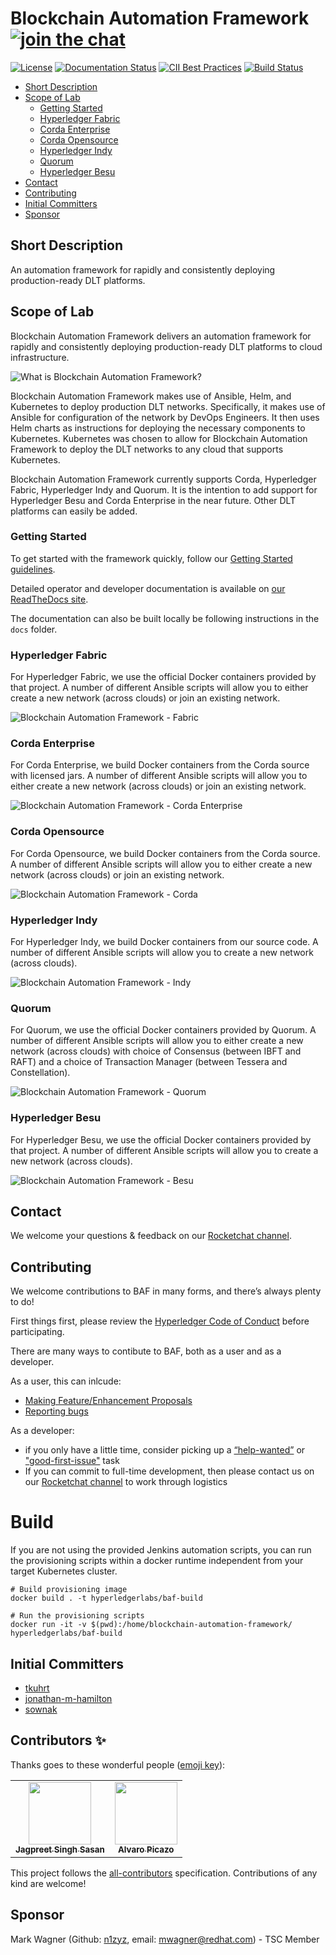 # Blockchain Automation Framework [![join the chat][rocketchat-image]][rocketchat-url]

[rocketchat-url]: https://chat.hyperledger.org/channel/blockchain-automation-framework
[rocketchat-image]: https://open.rocket.chat/images/join-chat.svg

[![License](https://img.shields.io/badge/License-Apache%202.0-blue.svg)](LICENSE) [![Documentation Status](https://readthedocs.org/projects/blockchain-automation-framework/badge/?version=latest)](https://blockchain-automation-framework.readthedocs.io/en/latest/?badge=latest) [![CII Best Practices](https://bestpractices.coreinfrastructure.org/projects/3548/badge)](https://bestpractices.coreinfrastructure.org/projects/3548)
[![Build Status](https://travis-ci.com/hyperledger-labs/blockchain-automation-framework.svg?branch=master)](https://travis-ci.com/hyperledger-labs/blockchain-automation-framework)

- [Short Description](#short-description)
- [Scope of Lab](#scope-of-lab)
  - [Getting Started](#getting-started)
  - [Hyperledger Fabric](#hyperledger-fabric)
  - [Corda Enterprise](#corda-enterprise)
  - [Corda Opensource](#corda-opensource)
  - [Hyperledger Indy](#hyperledger-indy)
  - [Quorum](#quorum)
  - [Hyperledger Besu](#hyperledger-besu)
- [Contact](#contact)
- [Contributing](#contributing)
- [Initial Committers](#initial-committers)
- [Sponsor](#sponsor)

## Short Description
An automation framework for rapidly and consistently deploying production-ready DLT platforms.

## Scope of Lab
Blockchain Automation Framework delivers an automation framework for rapidly and consistently deploying production-ready DLT platforms to cloud infrastructure.

![What is Blockchain Automation Framework?](./docs/images/blockchain-automation-framework-overview.png "What is Blockchain Automation Framework?")

Blockchain Automation Framework makes use of Ansible, Helm, and Kubernetes to deploy production DLT networks. Specifically, it makes use of Ansible for configuration of the network by DevOps Engineers. It then uses Helm charts as instructions for deploying the necessary components to Kubernetes. Kubernetes was chosen to allow for Blockchain Automation Framework to deploy the DLT networks to any cloud that supports Kubernetes.

Blockchain Automation Framework currently supports Corda, Hyperledger Fabric, Hyperledger Indy and Quorum. It is the intention to add support for Hyperledger Besu and Corda Enterprise in the near future. Other DLT platforms can easily be added.

### Getting Started

To get started with the framework quickly, follow our [Getting Started guidelines](https://blockchain-automation-framework.readthedocs.io/en/latest/gettingstarted.html).

Detailed operator and developer documentation is available on [our ReadTheDocs site](https://blockchain-automation-framework.readthedocs.io/en/latest/index.html).

The documentation can also be built locally be following instructions in the `docs` folder.

### Hyperledger Fabric
For Hyperledger Fabric, we use the official Docker containers provided by that project. A number of different Ansible scripts will allow you to either create a new network (across clouds) or join an existing network.

![Blockchain Automation Framework - Fabric](./docs/images/blockchain-automation-framework-fabric.png "Blockchain Automation Framework for Hyperledger Fabric")

### Corda Enterprise
For Corda Enterprise, we build Docker containers from the Corda source with licensed jars. A number of different Ansible scripts will allow you to either create a new network (across clouds) or join an existing network.

![Blockchain Automation Framework - Corda Enterprise](./docs/images/blockchain-automation-framework-corda-ent.png "Blockchain Automation Framework for Corda Enterprise")

### Corda Opensource
For Corda Opensource, we build Docker containers from the Corda source. A number of different Ansible scripts will allow you to either create a new network (across clouds) or join an existing network.

![Blockchain Automation Framework - Corda](./docs/images/blockchain-automation-framework-corda.png "Blockchain Automation Framework for Corda")

### Hyperledger Indy
For Hyperledger Indy, we build Docker containers from our source code. A number of different Ansible scripts will allow you to create a new network (across clouds).

![Blockchain Automation Framework - Indy](./docs/images/blockchain-automation-framework-indy.png "Blockchain Automation Framework for Hyperledger Indy")

### Quorum
For Quorum, we use the official Docker containers provided by Quorum. A number of different Ansible scripts will allow you to either create a new network (across clouds) with choice of Consensus (between IBFT and RAFT) and a choice of Transaction Manager (between Tessera and Constellation).

![Blockchain Automation Framework - Quorum](./docs/images/blockchain-automation-framework-quorum.png "Blockchain Automation Framework for Quorum")

### Hyperledger Besu
For Hyperledger Besu, we use the official Docker containers provided by that project. A number of different Ansible scripts will allow you to create a new network (across clouds).

![Blockchain Automation Framework - Besu](./docs/images/blockchain-automation-framework-besu.png "Blockchain Automation Framework for Hyperledger Besu")

## Contact
We welcome your questions & feedback on our [Rocketchat channel](https://chat.hyperledger.org/channel/blockchain-automation-framework).

## Contributing
We welcome contributions to BAF in many forms, and there’s always plenty to do!

First things first, please review the [Hyperledger Code of Conduct](https://wiki.hyperledger.org/display/HYP/Hyperledger+Code+of+Conduct) before participating.

There are many ways to contibute to BAF, both as a user and as a developer.

As a user, this can inlcude:
* [Making Feature/Enhancement Proposals](https://github.com/hyperledger-labs/blockchain-automation-framework/issues/new?assignees=&labels=enhancement&template=feature_request.md&title=)
* [Reporting bugs](https://github.com/hyperledger-labs/blockchain-automation-framework/issues/new?assignees=&labels=bug&template=bug_report.md&title=)

As a developer:
* if you only have a little time, consider picking up a [“help-wanted”](https://github.com/hyperledger-labs/blockchain-automation-framework/labels/help%20wanted) or ["good-first-issue"](https://github.com/hyperledger-labs/blockchain-automation-framework/labels/good%20first%20issue) task
* If you can commit to full-time development, then please contact us on our [Rocketchat channel](https://chat.hyperledger.org/channel/blockchain-automation-framework) to work through logistics

# Build
If you are not using the provided Jenkins automation scripts, you can run the provisioning scripts within a docker runtime independent from your target Kubernetes cluster.
```
# Build provisioning image
docker build . -t hyperledgerlabs/baf-build

# Run the provisioning scripts
docker run -it -v $(pwd):/home/blockchain-automation-framework/ hyperledgerlabs/baf-build
```

## Initial Committers
- [tkuhrt](https://github.com/tkuhrt)
- [jonathan-m-hamilton](https://github.com/jonathan-m-hamilton)
- [sownak](https://github.com/sownak)


## Contributors ✨

Thanks goes to these wonderful people ([emoji key](https://allcontributors.org/docs/en/emoji-key)):

<!-- ALL-CONTRIBUTORS-LIST:START - Do not remove or modify this section -->
<!-- prettier-ignore-start -->
<!-- markdownlint-disable -->
<table>
  <tr>
    <td align="center"><a href="https://github.com/jagpreetsinghsasan"><img src="https://avatars.githubusercontent.com/u/56861721?v=4" width="100px;" alt=""/><br /><sub><b>Jagpreet Singh Sasan</b></sub></a></td>
    <td align="center"><a href="https://github.com/alvaropicazo"><img src="https://avatars.githubusercontent.com/u/76157062?v=4" width="100px;" alt=""/><br /><sub><b>Alvaro Picazo</b></sub></a></td>
  </tr>
</table>

<!-- markdownlint-restore -->
<!-- prettier-ignore-end -->

<!-- ALL-CONTRIBUTORS-LIST:END -->
This project follows the [all-contributors](https://allcontributors.org) specification.
Contributions of any kind are welcome!

## Sponsor
Mark Wagner (Github: [n1zyz](https://github.com/n1zyz), email: [mwagner@redhat.com](mailto:mwagner@redhat.com)) - TSC Member
